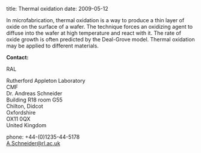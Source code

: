 title: Thermal oxidation
date: 2009-05-12  

In microfabrication, thermal oxidation is a way to produce a thin layer of oxide on the surface of a wafer. The technique forces an oxidizing agent to diffuse into the wafer at high temperature and react with it. The rate of oxide growth is often predicted by the Deal-Grove model. Thermal oxidation may be applied to different materials.
<!--break-->
__Contact:__

RAL

Rutherford Appleton Laboratory  
CMF   
Dr. Andreas Schneider  
Building R18 room G55   
Chilton, Didcot  
Oxfordshire   
OX11 0QX   
United Kingdom  

phone: +44-(0)1235-44-5178  
A.Schneider@rl.ac.uk